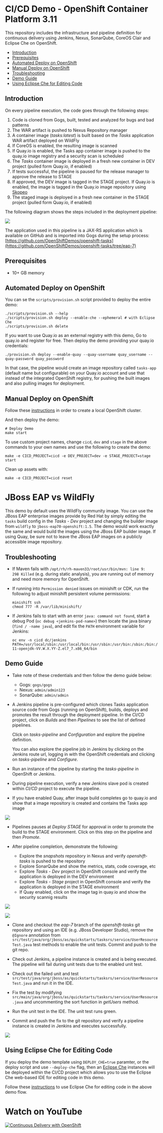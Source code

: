# CI/CD Demo - OpenShift Container Platform 3.11

This repository includes the infrastructure and pipeline definition for continuous delivery using Jenkins, Nexus, SonarQube, CoreOS Clair and Eclipse Che on OpenShift.

* [Introduction](#introduction)
* [Prerequisites](#prerequisites)
* [Automated Deploy on OpenShift](#automatic-deploy-on-openshift)
* [Manual Deploy on OpenShift](#manual-deploy-on-openshift)
* [Troubleshooting](#troubleshooting)
* [Demo Guide](#demo-guide)
* [Using Eclipse Che for Editing Code](#using-eclipse-che-for-editing-code)


## Introduction

On every pipeline execution, the code goes through the following steps:

1. Code is cloned from Gogs, built, tested and analyzed for bugs and bad patterns
2. The WAR artifact is pushed to Nexus Repository manager
3. A container image (_tasks:latest_) is built based on the _Tasks_ application WAR artifact deployed on WildFly
4. If CoreOS is enabled, the resulting image is scanned
4. If Quay.io is enabled, the Tasks app container image is pushed to the quay.io image registry and a security scan is scheduled
5. The _Tasks_ container image is deployed in a fresh new container in DEV project (pulled form Quay.io, if enabled)
6. If tests successful, the pipeline is paused for the release manager to approve the release to STAGE
7. If approved, the DEV image is tagged in the STAGE project. If Quay.io is enabled, the image is tagged in the Quay.io image repository using [Skopeo](https://github.com/containers/skopeo)
8. The staged image is deployed in a fresh new container in the STAGE project (pulled form Quay.io, if enabled)

The following diagram shows the steps included in the deployment pipeline:

![](images/pipeline.svg)

The application used in this pipeline is a JAX-RS application which is available on GitHub and is imported into Gogs during the setup process:
[https://github.com/OpenShiftDemos/openshift-tasks](https://github.com/OpenShiftDemos/openshift-tasks/tree/eap-7)

## Prerequisites
* 10+ GB memory

## Automated Deploy on OpenShift
You can se the `scripts/provision.sh` script provided to deploy the entire demo:

  ```
  ./scripts/provision.sh --help
  ./scripts/provision.sh deploy --enable-che --ephemeral # with Eclipse Che
  ./scripts/provision.sh delete
  ```
If you want to use Quay.io as an external registry with this demo, Go to quay.io and register for free. Then deploy the demo providing your
quay.io credentials:

  ```
  ./provision.sh deploy --enable-quay --quay-username quay_username --quay-password quay_password
  ```
In that case, the pipeline would create an image repository called `tasks-app` (default name but configurable)
on your Quay.io account and use that instead of the integrated OpenShift
registry, for pushing the built images and also pulling images for deployment.

## Manual Deploy on OpenShift
Follow these [instructions](docs/local-cluster.md) in order to create a local OpenShift cluster.

And then deploy the demo:

  ```
  # Deploy Demo
  make start
  ```

To use custom project names, change `cicd`, `dev` and `stage` in the above commands to
your own names and use the following to create the demo:

  ```
  make -e CICD_PROJECT=cicd -e DEV_PROJECT=dev -e STAGE_PROJECT=stage start
  ```

Clean up assets with:

  ```
  make -e CICD_PROJECT=cicd reset
  ```

# JBoss EAP vs WildFly

This demo by default uses the WildFly community image. You can use the JBoss EAP enterprise images provide by Red Hat by simply editing the
`tasks` build config in the _Tasks - Dev_ project and changing the builder image from `wildfly` to `jboss-eap70-openshift:1.5`. The demo would work exactly the same and would build the images using the JBoss EAP builder image. If using Quay, be sure not to leave the JBoss EAP images on a publicly accessible image repository.

## Troubleshooting

* If Maven fails with `/opt/rh/rh-maven33/root/usr/bin/mvn: line 9:   298 Killed` (e.g. during static analysis), you are running out of memory and need more memory for OpenShift.

* If running into `Permission denied` issues on minishift or CDK, run the following to adjust minishift persistent volume permissions:
  ```
  minishift ssh
  chmod 777 -R /var/lib/minishift/
  ```

* If Jenkins fails to start with an error `java: command not found`, start a debug Pod (`oc debug <jenkins-pod-name>`) then locate the java binary (`find / -name java`), and edit fix the `PATH` environment variable for Jenkins:
   ```
  oc env -n cicd dc/jenkins PATH=/usr/local/sbin:/usr/local/bin:/usr/sbin:/usr/bin:/sbin:/bin:/usr/lib/jvm/java-11-openjdk-VV.W.X.YY-Z.el7_7.x86_64/bin
   ```

## Demo Guide

* Take note of these credentials and then follow the demo guide below:

  * Gogs: `gogs/gogs`
  * Nexus: `admin/admin123`
  * SonarQube: `admin/admin`

* A Jenkins pipeline is pre-configured which clones Tasks application source code from Gogs (running on OpenShift), builds, deploys and promotes the result through the deployment pipeline. In the CI/CD project, click on _Builds_ and then _Pipelines_ to see the list of defined pipelines.

    Click on _tasks-pipeline_ and _Configuration_ and explore the pipeline definition.

    You can also explore the pipeline job in Jenkins by clicking on the Jenkins route url, logging in with the OpenShift credentials and clicking on _tasks-pipeline_ and _Configure_.

* Run an instance of the pipeline by starting the _tasks-pipeline_ in OpenShift or Jenkins.

* During pipeline execution, verify a new Jenkins slave pod is created within _CI/CD_ project to execute the pipeline.

* If you have enabled Quay, after image build completes go to quay.io and show that a image repository is created and contains the Tasks app image

![](images/quay-pushed.png?raw=true)

* Pipelines pauses at _Deploy STAGE_ for approval in order to promote the build to the STAGE environment. Click on this step on the pipeline and then _Promote_.

* After pipeline completion, demonstrate the following:
  * Explore the _snapshots_ repository in Nexus and verify _openshift-tasks_ is pushed to the repository
  * Explore SonarQube and show the metrics, stats, code coverage, etc
  * Explore _Tasks - Dev_ project in OpenShift console and verify the application is deployed in the DEV environment
  * Explore _Tasks - Stage_ project in OpenShift console and verify the application is deployed in the STAGE environment
  * If Quay enabled, click on the image tag in quay.io and show the security scannig results

![](images/sonarqube-analysis.png?raw=true)

![](images/quay-claire.png?raw=true)

* Clone and checkout the _eap-7_ branch of the _openshift-tasks_ git repository and using an IDE (e.g. JBoss Developer Studio), remove the ```@Ignore``` annotation from ```src/test/java/org/jboss/as/quickstarts/tasksrs/service/UserResourceTest.java``` test methods to enable the unit tests. Commit and push to the git repo.

* Check out Jenkins, a pipeline instance is created and is being executed. The pipeline will fail during unit tests due to the enabled unit test.

* Check out the failed unit and test ```src/test/java/org/jboss/as/quickstarts/tasksrs/service/UserResourceTest.java``` and run it in the IDE.

* Fix the test by modifying ```src/main/java/org/jboss/as/quickstarts/tasksrs/service/UserResource.java``` and uncommenting the sort function in _getUsers_ method.

* Run the unit test in the IDE. The unit test runs green.

* Commit and push the fix to the git repository and verify a pipeline instance is created in Jenkins and executes successfully.

![](images/openshift-pipeline.png?raw=true)

## Using Eclipse Che for Editing Code

If you deploy the demo template using `DEPLOY_CHE=true` paramter, or the deploy script and use `--deploy-che` flag, then an [Eclipse Che](https://www.eclipse.org/che/) instances will be deployed within the CI/CD project which allows you to use the Eclipse Che web-based IDE for editing code in this demo.

Follow these [instructions](docs/using-eclipse-che.md) to use Eclipse Che for editing code in the above demo flow.

# Watch on YouTube

[![Continuous Delivery with OpenShift](images/youtube.png?raw=true)](https://youtu.be/_xh4XPkdXe0)
